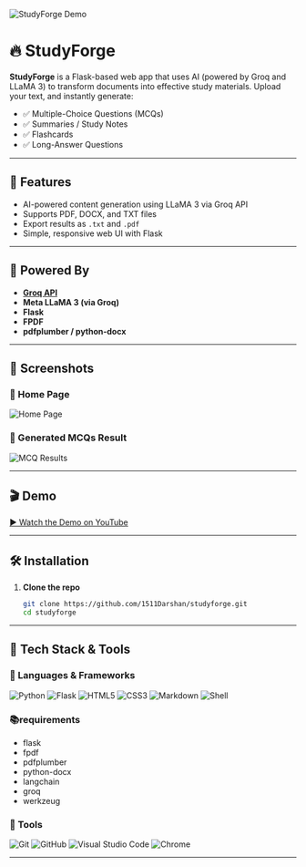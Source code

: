 ![StudyForge Demo](https://github.com/user-attachments/assets/16dd0855-2034-4ffc-aa19-bba5820ce3f8)

# 🔥 StudyForge

**StudyForge** is a Flask-based web app that uses AI (powered by Groq and LLaMA 3) to transform documents into effective study materials. Upload your text, and instantly generate:

- ✅ Multiple-Choice Questions (MCQs)
- ✅ Summaries / Study Notes
- ✅ Flashcards
- ✅ Long-Answer Questions

---

## 🚀 Features

- AI-powered content generation using LLaMA 3 via Groq API
- Supports PDF, DOCX, and TXT files
- Export results as `.txt` and `.pdf`
- Simple, responsive web UI with Flask

---

## 🧠 Powered By

- **[Groq API](https://groq.com)**
- **Meta LLaMA 3 (via Groq)**
- **Flask**
- **FPDF**
- **pdfplumber / python-docx**

---

## 📸 Screenshots

### 🔹 Home Page
![Home Page](https://github.com/user-attachments/assets/8f06bf74-38ad-4c89-9311-966ecfdd9efe)

### 🔹 Generated MCQs Result
![MCQ Results](https://github.com/user-attachments/assets/65aeb1ef-75dc-4e60-919e-e4fb5915a9aa)

---

## 🎬 Demo

[▶️ Watch the Demo on YouTube](https://youtu.be/vhK-UtJQRW4)

---

## 🛠️ Installation

1. **Clone the repo**
   ```bash
   git clone https://github.com/1511Darshan/studyforge.git
   cd studyforge

---

## 🧰 Tech Stack & Tools

### 🚧 Languages & Frameworks

![Python](https://ziadoua.github.io/m3-Markdown-Badges/badges/Python/python2.svg)
![Flask](https://ziadoua.github.io/m3-Markdown-Badges/badges/Flask/flask2.svg)
![HTML5](https://ziadoua.github.io/m3-Markdown-Badges/badges/HTML/html2.svg)
![CSS3](https://ziadoua.github.io/m3-Markdown-Badges/badges/CSS/css2.svg)
![Markdown](https://ziadoua.github.io/m3-Markdown-Badges/badges/Markdown/markdown2.svg)
![Shell](https://ziadoua.github.io/m3-Markdown-Badges/badges/Shell/shell2.svg)

### 📚requirements
- flask
- fpdf
- pdfplumber
- python-docx
- langchain
- groq
- werkzeug



### 🧰 Tools

![Git](https://ziadoua.github.io/m3-Markdown-Badges/badges/Git/git2.svg)
![GitHub](https://ziadoua.github.io/m3-Markdown-Badges/badges/Github/github2.svg)
![Visual Studio Code](https://ziadoua.github.io/m3-Markdown-Badges/badges/VisualStudioCode/visualstudiocode2.svg)
![Chrome](https://ziadoua.github.io/m3-Markdown-Badges/badges/Chrome/chrome2.svg)

---
